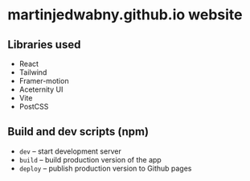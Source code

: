 # martinjedwabny.github.io website

## Libraries used

- React
- Tailwind
- Framer-motion
- Aceternity UI
- Vite
- PostCSS

## Build and dev scripts (npm)

- `dev` – start development server
- `build` – build production version of the app
- `deploy` – publish production version to Github pages